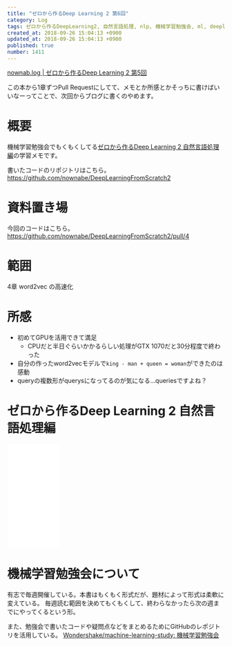 ```yaml
---
title: "ゼロから作るDeep Learning 2 第6回"
category: Log
tags: ゼロから作るDeepLearning2, 自然言語処理, nlp, 機械学習勉強会, ml, deeplearning
created_at: 2018-09-26 15:04:13 +0900
updated_at: 2018-09-26 15:04:13 +0900
published: true
number: 1411
---
```


[nownab.log | ゼロから作るDeep Learning 2 第5回](https://blog.nownabe.com/2018/09/14/1401.html)

この本から1章ずつPull Requestにしてて、メモとか所感とかそっちに書けばいいなーってことで、次回からブログに書くのやめます。

# 概要
機械学習勉強会でもくもくしてる[ゼロから作るDeep Learning 2 自然言語処理編](https://amzn.to/2MqPxy3)の学習メモです。

書いたコードのリポジトリはこちら。
https://github.com/nownabe/DeepLearningFromScratch2

# 資料置き場

今回のコードはこちら。
https://github.com/nownabe/DeepLearningFromScratch2/pull/4

# 範囲
4章 word2vec の高速化

# 所感

* 初めてGPUを活用できて満足
    * CPUだと半日ぐらいかかるらしい処理がGTX 1070だと30分程度で終わった
* 自分の作ったword2vecモデルで`king - man + queen = woman`ができたのは感動
* queryの複数形がquerysになってるのが気になる…queriesですよね？

# ゼロから作るDeep Learning 2 自然言語処理編
<iframe style="width:120px;height:240px;" marginwidth="0" marginheight="0" scrolling="no" frameborder="0" src="//rcm-fe.amazon-adsystem.com/e/cm?lt1=_blank&bc1=000000&IS2=1&bg1=FFFFFF&fc1=000000&lc1=0000FF&t=nownabe0c-22&language=ja_JP&o=9&p=8&l=as4&m=amazon&f=ifr&ref=as_ss_li_til&asins=4873118360&linkId=d14125aa558825386ea0429a369ee855"></iframe>

# 機械学習勉強会について
有志で毎週開催している。本書はもくもく形式だが、題材によって形式は柔軟に変えている。
毎週読む範囲を決めてもくもくして、終わらなかったら次の週までにやってくるという形。

また、勉強会で書いたコードや疑問点などをまとめるためにGitHubのレポジトリを活用している。
[Wondershake/machine-learning-study: 機械学習勉強会](https://github.com/Wondershake/machine-learning-study)

```math
```
